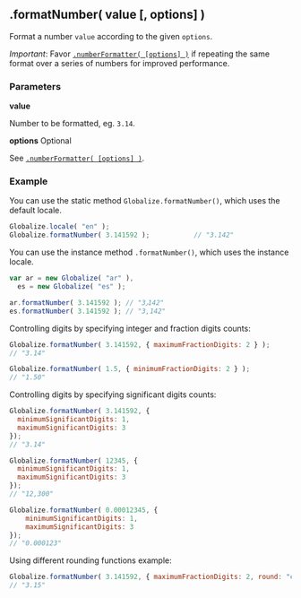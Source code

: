 ## .formatNumber( value [, options] )

Format a number `value` according to the given `options`.

*Important*: Favor [`.numberFormatter( [options] )`](./number-formatter.md) if
repeating the same format over a series of numbers for improved performance.

### Parameters

**value**

Number to be formatted, eg. `3.14`.

**options** Optional

See [`.numberFormatter( [options] )`](./number-formatter.md).

### Example

You can use the static method `Globalize.formatNumber()`, which uses the default
locale.

```javascript
Globalize.locale( "en" );
Globalize.formatNumber( 3.141592 );           // "3.142"
```

You can use the instance method `.formatNumber()`, which uses the instance
locale.

```javascript
var ar = new Globalize( "ar" ),
  es = new Globalize( "es" );

ar.formatNumber( 3.141592 ); // "3٫142"
es.formatNumber( 3.141592 ); // "3,142"
```

Controlling digits by specifying integer and fraction digits counts:

```javascript
Globalize.formatNumber( 3.141592, { maximumFractionDigits: 2 } );
// "3.14"

Globalize.formatNumber( 1.5, { minimumFractionDigits: 2 } );
// "1.50"
```

Controlling digits by specifying significant digits counts:

```javascript
Globalize.formatNumber( 3.141592, {
  minimumSignificantDigits: 1,
  maximumSignificantDigits: 3
});
// "3.14"

Globalize.formatNumber( 12345, {
  minimumSignificantDigits: 1,
  maximumSignificantDigits: 3
});
// "12,300"

Globalize.formatNumber( 0.00012345, {
    minimumSignificantDigits: 1,
    maximumSignificantDigits: 3
});
// "0.000123"
```

Using different rounding functions example:

```javascript
Globalize.formatNumber( 3.141592, { maximumFractionDigits: 2, round: "ceil" } );
// "3.15"
```
